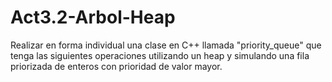 # Act3.2-Arbol-Heap
Realizar en forma individual una clase en C++ llamada "priority_queue" que tenga las siguientes operaciones utilizando un heap y simulando una fila priorizada de enteros con prioridad de valor mayor.
